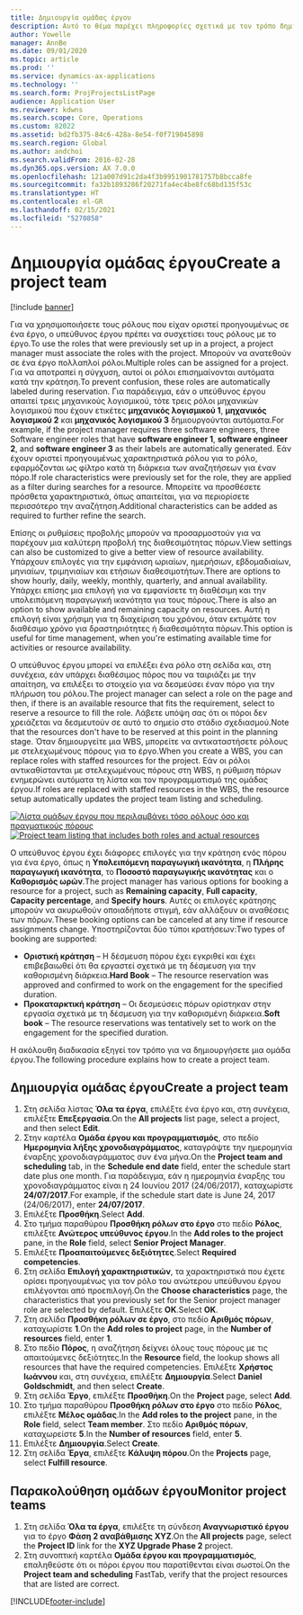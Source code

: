 ```yaml
---
title: Δημιουργία ομάδας έργου
description: Αυτό το θέμα παρέχει πληροφορίες σχετικά με τον τρόπο δημιουργίας και διαχείρισης ομάδων έργου.
author: Yowelle
manager: AnnBe
ms.date: 09/01/2020
ms.topic: article
ms.prod: ''
ms.service: dynamics-ax-applications
ms.technology: ''
ms.search.form: ProjProjectsListPage
audience: Application User
ms.reviewer: kdwns
ms.search.scope: Core, Operations
ms.custom: 82022
ms.assetid: bd2fb375-84c6-428a-8e54-f0f719045898
ms.search.region: Global
ms.author: andchoi
ms.search.validFrom: 2016-02-28
ms.dyn365.ops.version: AX 7.0.0
ms.openlocfilehash: 121a007d91c2da4f3b9951901781757b8bcca8fe
ms.sourcegitcommit: fa32b1893286f20271fa4ec4be8fc68bd135f53c
ms.translationtype: HT
ms.contentlocale: el-GR
ms.lasthandoff: 02/15/2021
ms.locfileid: "5270858"
---
```

# <a name="create-a-project-team"></a><span data-ttu-id="7807c-103">Δημιουργία ομάδας έργου</span><span class="sxs-lookup"><span data-stu-id="7807c-103">Create a project team</span></span>

[!include [banner](../includes/banner.md)]

<span data-ttu-id="7807c-104">Για να χρησιμοποιήσετε τους ρόλους που είχαν οριστεί προηγουμένως σε ένα έργο, ο υπεύθυνος έργου πρέπει να συσχετίσει τους ρόλους με το έργο.</span><span class="sxs-lookup"><span data-stu-id="7807c-104">To use the roles that were previously set up in a project, a project manager must associate the roles with the project.</span></span> <span data-ttu-id="7807c-105">Μπορούν να ανατεθούν σε ένα έργο πολλαπλοί ρόλοι.</span><span class="sxs-lookup"><span data-stu-id="7807c-105">Multiple roles can be assigned for a project.</span></span> <span data-ttu-id="7807c-106">Για να αποτραπεί η σύγχυση, αυτοί οι ρόλοι επισημαίνονται αυτόματα κατά την κράτηση.</span><span class="sxs-lookup"><span data-stu-id="7807c-106">To prevent confusion, these roles are automatically labeled during reservation.</span></span> <span data-ttu-id="7807c-107">Για παράδειγμα, εάν ο υπεύθυνος έργου απαιτεί τρεις μηχανικούς λογισμικού, τότε τρεις ρόλοι μηχανικών λογισμικού που έχουν ετικέτες **μηχανικός λογισμικού 1**, **μηχανικός λογισμκού 2** και **μηχανικός λογισμικού 3** δημιουργούνται αυτόματα.</span><span class="sxs-lookup"><span data-stu-id="7807c-107">For example, if the project manager requires three software engineers, three Software engineer roles that have **software engineer 1**, **software engineer 2**, and **software engineer 3** as their labels are automatically generated.</span></span> <span data-ttu-id="7807c-108">Εάν έχουν οριστεί προηγουμένως χαρακτηριστικά ρόλου για το ρόλο, εφαρμόζονται ως φίλτρο κατά τη διάρκεια των αναζητήσεων για έναν πόρο.</span><span class="sxs-lookup"><span data-stu-id="7807c-108">If role characteristics were previously set for the role, they are applied as a filter during searches for a resource.</span></span> <span data-ttu-id="7807c-109">Μπορείτε να προσθέσετε πρόσθετα χαρακτηριστικά, όπως απαιτείται, για να περιορίσετε περισσότερο την αναζήτηση.</span><span class="sxs-lookup"><span data-stu-id="7807c-109">Additional characteristics can be added as required to further refine the search.</span></span>

<span data-ttu-id="7807c-110">Επίσης οι ρυθμίσεις προβολής μπορούν να προσαρμοστούν για να παρέχουν μια καλύτερη προβολή της διαθεσιμότητας πόρων.</span><span class="sxs-lookup"><span data-stu-id="7807c-110">View settings can also be customized to give a better view of resource availability.</span></span> <span data-ttu-id="7807c-111">Υπάρχουν επιλογές για την εμφάνιση ωριαίων, ημερήσιων, εβδομαδιαίων, μηνιαίων, τριμηνιαίων και ετήσιων διαθεσιμοτήτων.</span><span class="sxs-lookup"><span data-stu-id="7807c-111">There are options to show hourly, daily, weekly, monthly, quarterly, and annual availability.</span></span> <span data-ttu-id="7807c-112">Υπάρχει επίσης μια επιλογή για να εμφανίσετε τη διαθέσιμη και την υπολειπόμενη παραγωγική ικανότητα για τους πόρους.</span><span class="sxs-lookup"><span data-stu-id="7807c-112">There is also an option to show available and remaining capacity on resources.</span></span> <span data-ttu-id="7807c-113">Αυτή η επιλογή είναι χρήσιμη για τη διαχείριση του χρόνου, όταν εκτιμάτε τον διαθέσιμο χρόνο για δραστηριότητες ή διαθεσιμότητα πόρων.</span><span class="sxs-lookup"><span data-stu-id="7807c-113">This option is useful for time management, when you're estimating available time for activities or resource availability.</span></span>

<span data-ttu-id="7807c-114">Ο υπεύθυνος έργου μπορεί να επιλέξει ένα ρόλο στη σελίδα και, στη συνέχεια, εάν υπάρχει διαθέσιμος πόρος που να ταιριάζει με την απαίτηση, να επιλέξει το στοιχείο για να δεσμεύσει έναν πόρο για την πλήρωση του ρόλου.</span><span class="sxs-lookup"><span data-stu-id="7807c-114">The project manager can select a role on the page and then, if there is an available resource that fits the requirement, select to reserve a resource to fill the role.</span></span> <span data-ttu-id="7807c-115">Λάβετε υπόψη σας ότι οι πόροι δεν χρειάζεται να δεσμευτούν σε αυτό το σημείο στο στάδιο σχεδιασμού.</span><span class="sxs-lookup"><span data-stu-id="7807c-115">Note that the resources don't have to be reserved at this point in the planning stage.</span></span> <span data-ttu-id="7807c-116">Όταν δημιουργείτε μια WBS, μπορείτε να αντικαταστήσετε ρόλους με στελεχωμένους πόρους για το έργο.</span><span class="sxs-lookup"><span data-stu-id="7807c-116">When you create a WBS, you can replace roles with staffed resources for the project.</span></span> <span data-ttu-id="7807c-117">Εάν οι ρόλοι αντικαθίστανται με στελεχωμένους πόρους στη WBS, η ρύθμιση πόρων ενημερώνει αυτόματα τη λίστα και τον προγραμματισμό της ομάδας έργου.</span><span class="sxs-lookup"><span data-stu-id="7807c-117">If roles are replaced with staffed resources in the WBS, the resource setup automatically updates the project team listing and scheduling.</span></span>

<span data-ttu-id="7807c-118">[![Λίστα ομάδων έργου που περιλαμβάνει τόσο ρόλους όσο και πραγματικούς πόρους](./media/projectresourcing03-1024x368.jpg)](./media/projectresourcing03.jpg)</span><span class="sxs-lookup"><span data-stu-id="7807c-118">[![Project team listing that includes both roles and actual resources](./media/projectresourcing03-1024x368.jpg)](./media/projectresourcing03.jpg)</span></span> 

<span data-ttu-id="7807c-119">Ο υπεύθυνος έργου έχει διάφορες επιλογές για την κράτηση ενός πόρου για ένα έργο, όπως η **Υπολειπόμενη παραγωγική ικανότητα**, η **Πλήρης παραγωγική ικανότητα**, το **Ποσοστό παραγωγικής ικανότητας** και ο **Καθορισμός ωρών**.</span><span class="sxs-lookup"><span data-stu-id="7807c-119">The project manager has various options for booking a resource for a project, such as **Remaining capacity**, **Full capacity**, **Capacity percentage**, and **Specify hours**.</span></span> <span data-ttu-id="7807c-120">Αυτές οι επιλογές κράτησης μπορούν να ακυρωθούν οποιαδήποτε στιγμή, εάν αλλάξουν οι αναθέσεις των πόρων.</span><span class="sxs-lookup"><span data-stu-id="7807c-120">These booking options can be canceled at any time if resource assignments change.</span></span> <span data-ttu-id="7807c-121">Υποστηρίζονται δύο τύποι κρατήσεων:</span><span class="sxs-lookup"><span data-stu-id="7807c-121">Two types of booking are supported:</span></span>

- <span data-ttu-id="7807c-122">**Οριστική κράτηση** – Η δέσμευση πόρου έχει εγκριθεί και έχει επιβεβαιωθεί ότι θα εργαστεί σχετικά με τη δέσμευση για την καθορισμένη διάρκεια.</span><span class="sxs-lookup"><span data-stu-id="7807c-122">**Hard Book** – The resource reservation was approved and confirmed to work on the engagement for the specified duration.</span></span>
- <span data-ttu-id="7807c-123">**Προκαταρκτική κράτηση** – Οι δεσμεύσεις πόρων ορίστηκαν στην εργασία σχετικά με τη δέσμευση για την καθορισμένη διάρκεια.</span><span class="sxs-lookup"><span data-stu-id="7807c-123">**Soft book** – The resource reservations was tentatively set to work on the engagement for the specified duration.</span></span>

<span data-ttu-id="7807c-124">Η ακόλουθη διαδικασία εξηγεί τον τρόπο για να δημιουργήσετε μια ομάδα έργου.</span><span class="sxs-lookup"><span data-stu-id="7807c-124">The following procedure explains how to create a project team.</span></span>

## <a name="create-a-project-team"></a><span data-ttu-id="7807c-125">Δημιουργία ομάδας έργου</span><span class="sxs-lookup"><span data-stu-id="7807c-125">Create a project team</span></span>

1. <span data-ttu-id="7807c-126">Στη σελίδα λίστας **Όλα τα έργα**, επιλέξτε ένα έργο και, στη συνέχεια, επιλέξτε **Επεξεργασία**.</span><span class="sxs-lookup"><span data-stu-id="7807c-126">On the **All projects** list page, select a project, and then select **Edit**.</span></span>
2. <span data-ttu-id="7807c-127">Στην καρτέλα **Ομάδα έργου και προγραμματισμός**, στο πεδίο **Ημερομηνία λήξης χρονοδιαγράμματος**, καταγράψτε την ημερομηνία έναρξης χρονοδιαγράμματος συν ένα μήνα.</span><span class="sxs-lookup"><span data-stu-id="7807c-127">On the **Project team and scheduling** tab, in the **Schedule end date** field, enter the schedule start date plus one month.</span></span> <span data-ttu-id="7807c-128">Για παράδειγμα, εάν η ημερομηνία έναρξης του χρονοδιαγράμματος είναι η 24 Ιουνίου 2017 (24/06/2017), καταχωρίστε **24/07/2017**.</span><span class="sxs-lookup"><span data-stu-id="7807c-128">For example, if the schedule start date is June 24, 2017 (24/06/2017), enter **24/07/2017**.</span></span>
3. <span data-ttu-id="7807c-129">Επιλέξτε **Προσθήκη**.</span><span class="sxs-lookup"><span data-stu-id="7807c-129">Select **Add**.</span></span>
4. <span data-ttu-id="7807c-130">Στο τμήμα παραθύρου **Προσθήκη ρόλων στο έργο** στο πεδίο **Ρόλος**, επιλέξτε **Ανώτερος υπεύθυνος έργου**.</span><span class="sxs-lookup"><span data-stu-id="7807c-130">In the **Add roles to the project** pane, in the **Role** field, select **Senior Project Manager**.</span></span>
5. <span data-ttu-id="7807c-131">Επιλέξτε **Προαπαιτούμενες δεξιότητες**.</span><span class="sxs-lookup"><span data-stu-id="7807c-131">Select **Required competencies**.</span></span>
6. <span data-ttu-id="7807c-132">Στη σελίδα **Επιλογή χαρακτηριστικών**, τα χαρακτηριστικά που έχετε ορίσει προηγουμένως για τον ρόλο του ανώτερου υπεύθυνου έργου επιλέγονται από προεπιλογή.</span><span class="sxs-lookup"><span data-stu-id="7807c-132">On the **Choose characteristics** page, the characteristics that you previously set for the Senior project manager role are selected by default.</span></span> <span data-ttu-id="7807c-133">Επιλέξτε **OK**.</span><span class="sxs-lookup"><span data-stu-id="7807c-133">Select **OK**.</span></span>
7. <span data-ttu-id="7807c-134">Στη σελίδα **Προσθήκη ρόλων σε έργο**, στο πεδίο **Αριθμός πόρων**, καταχωρίστε **1**.</span><span class="sxs-lookup"><span data-stu-id="7807c-134">On the **Add roles to project** page, in the **Number of resources** field, enter **1**.</span></span>
8. <span data-ttu-id="7807c-135">Στο πεδίο **Πόρος**, η αναζήτηση δείχνει όλους τους πόρους με τις απαιτούμενες δεξιότητες.</span><span class="sxs-lookup"><span data-stu-id="7807c-135">In the **Resource** field, the lookup shows all resources that have the required competencies.</span></span> <span data-ttu-id="7807c-136">Επιλέξτε **Χρήστος Ιωάννου** και, στη συνέχεια, επιλέξτε **Δημιουργία**.</span><span class="sxs-lookup"><span data-stu-id="7807c-136">Select **Daniel Goldschmidt**, and then select **Create**.</span></span>
9. <span data-ttu-id="7807c-137">Στη σελίδα **Έργο**, επιλέξτε **Προσθήκη**.</span><span class="sxs-lookup"><span data-stu-id="7807c-137">On the **Project** page, select **Add**.</span></span>
10. <span data-ttu-id="7807c-138">Στο τμήμα παραθύρου **Προσθήκη ρόλων στο έργο** στο πεδίο **Ρόλος**, επιλέξτε **Μέλος ομάδας**.</span><span class="sxs-lookup"><span data-stu-id="7807c-138">In the **Add roles to the project** pane, in the **Role** field, select **Team member**.</span></span> <span data-ttu-id="7807c-139">Στο πεδίο **Αριθμός πόρων**, καταχωρείστε **5**.</span><span class="sxs-lookup"><span data-stu-id="7807c-139">In the **Number of resources** field, enter **5**.</span></span>
11. <span data-ttu-id="7807c-140">Επιλέξτε **Δημιουργία**.</span><span class="sxs-lookup"><span data-stu-id="7807c-140">Select **Create**.</span></span>
12. <span data-ttu-id="7807c-141">Στη σελίδα **Έργα**, επιλέξτε **Κάλυψη πόρου**.</span><span class="sxs-lookup"><span data-stu-id="7807c-141">On the **Projects** page, select **Fulfill resource**.</span></span>

## <a name="monitor-project-teams"></a><span data-ttu-id="7807c-142">Παρακολούθηση ομάδων έργου</span><span class="sxs-lookup"><span data-stu-id="7807c-142">Monitor project teams</span></span>
1. <span data-ttu-id="7807c-143">Στη σελίδα **Όλα τα έργα**, επιλέξτε τη σύνδεση **Αναγνωριστικό έργου** για το έργο **Φάση 2 αναβάθμισης XYZ**.</span><span class="sxs-lookup"><span data-stu-id="7807c-143">On the **All projects** page, select the **Project ID** link for the **XYZ Upgrade Phase 2** project.</span></span>
2. <span data-ttu-id="7807c-144">Στη συνοπτική καρτέλα **Ομάδα έργου και προγραμματισμός**, επαληθεύστε ότι οι πόροι έργου που παρατίθενται είναι σωστοί.</span><span class="sxs-lookup"><span data-stu-id="7807c-144">On the **Project team and scheduling** FastTab, verify that the project resources that are listed are correct.</span></span>


[!INCLUDE[footer-include](../includes/footer-banner.md)]